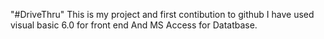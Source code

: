 "#DriveThru"
This is my project and first contibution to github
I have used visual basic 6.0 for front end 
And MS Access for Datatbase. 
